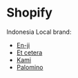 # Shopify 

Indonesia Local brand:

- [En-ji](https://enji.co.id/)
- [Et cetera](https://etcetera.co.id/)
- [Kami](https://kamiidea.com/)
- [Palomino](https://palominobag.com/)
